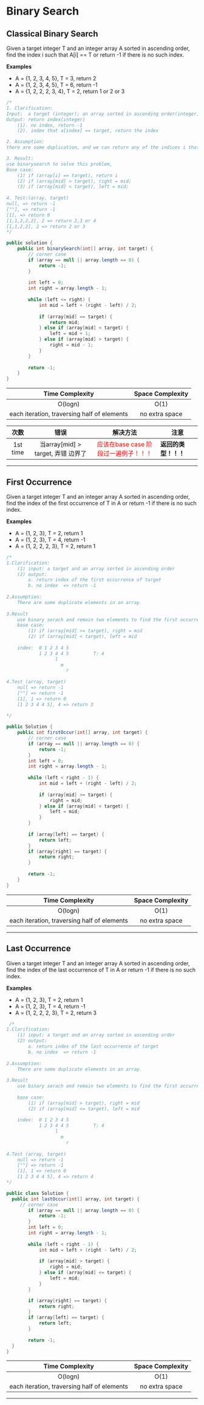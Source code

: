 # Binary Search

## Classical Binary Search

Given a target integer T and an integer array A sorted in ascending order, find the index i such that A[i] == T or return -1 if there is no such index.

**Examples**

-   A = {1, 2, 3, 4, 5}, T = 3, return 2
-   A = {1, 2, 3, 4, 5}, T = 6, return -1
-   A = {1, 2, 2, 2, 3, 4}, T = 2, return 1 or 2 or 3



```java
/*
1. Clarification: 
Input:  a target (integer); an array sorted in ascending order(integer)
Output: return index(integer) 
	(1). no index, return -1
	(2). index that a[index] == target, return the index 

2. Assumption:
there are some duplication, and we can return any of the indices i that A[i] == Target

3. Result:
use binarysearch to solve this problem, 
Base case: 
	(1) if (array[i] == target), return i
	(2) if (array[mid] > target), right = mid;
	(3) if (array[mid] < target), left = mid;
	
4. Test:(array, target)
null, => return -1
[""], => return -1
[1], => return 0
[1,1,2,2,2], 2 => return 2,3 or 4
[1,1,2,2], 2 => return 2 or 3
*/

public solution {
    public int binarySearch(int[] array, int target) {
        // corner case
        if (array == null || array.length == 0) {
            return -1;
        }
        
        int left = 0;
        int right = array.length - 1;
        
        while (left <= right) {
            int mid = left + (right - left) / 2;
            
            if (array[mid] == target) {
                return mid;
            } else if (array[mid] < target) {
                left = mid + 1;
            } else if (array[mid] > target) {
                right = mid - 1;
            }
        }
        
        return -1;
    }
}
```

|               Time Complexity               | Space Complexity |
| :-----------------------------------------: | :--------------: |
|                   O(logn)                   |       O(1)       |
| each iteration, traversing half of elements |  no extra space  |



|   次数   |                错误                |                           解决方法                           | 注意                 |
| :------: | :--------------------------------: | :----------------------------------------------------------: | -------------------- |
| 1st time | 当array[mid] > target, 弄错 边界了 | <font style = "color: red">应该在base case 阶段过一遍例子！！！</font> | **返回的类型！！！** |





<hr>



## First Occurrence

Given a target integer T and an integer array A sorted in ascending order, find the index of the first occurrence of T in A or return -1 if there is no such index.

**Examples**

-   A = {1, 2, 3}, T = 2, return 1
-   A = {1, 2, 3}, T = 4, return -1
-   A = {1, 2, 2, 2, 3}, T = 2, return 1

```java
/*
1.Clarification:
	(1) input: a target and an array sorted in ascending order
	(2) output: 
		a. return index of the first occurrence of target
		b. no index  => return -1
		
2.Assumption:
	There are some duplicate elements in an array.
	
3.Result
	use binary serach and remain two elements to find the first occurrence of target
	base case: 
		(1) if (array[mid] >= target), right = mid
		(2) if (array[mid] < target), left = mid
	
    index:	0 1 2 3 4 5
			1 2 3 4 4 5 		T: 4
			      l	
			  	    m
					  r
					
4.Test (array, target)
	null => return -1
	[""] => return -1
	[1], 1 => return 0
    [1 2 3 4 4 5], 4 => return 3
    
*/

public Solution {
    public int firstOccur(int[] array, int target) {
        // corner case
        if (array == null || array.length == 0) {
            return -1;
        }
        int left = 0;
        int right = array.length - 1;
        
        while (left < right - 1) {
            int mid = left + (right - left) / 2;
            
            if (array[mid] >= target) {
                right = mid;
            } else if (array[mid] < target) {
                left = mid;
            }
        }
        
        if (array[left] == target) {
            return left;
        }
        if (array[right] == target) {
            return right;
        }
        
        return -1;
    }
}
```



|               Time Complexity               | Space Complexity |
| :-----------------------------------------: | :--------------: |
|                   O(logn)                   |       O(1)       |
| each iteration, traversing half of elements |  no extra space  |





<hr>

## Last Occurrence

Given a target integer T and an integer array A sorted in ascending order, find the index of the last occurrence of T in A or return -1 if there is no such index.

**Examples**

-   A = {1, 2, 3}, T = 2, return 1
-   A = {1, 2, 3}, T = 4, return -1
-   A = {1, 2, 2, 2, 3}, T = 2, return 3

```java
 /*
1.Clarification:
	(1) input: a target and an array sorted in ascending order
	(2) output: 
		a. return index of the last occurrence of target
		b. no index  => return -1
		
2.Assumption:
	There are some duplicate elements in an array.
	
3.Result
	use binary serach and remain two elements to find the first occurrence of target
	
	base case: 
		(1) if (array[mid] > target), right = mid
		(2) if (array[mid] <= target), left = mid
	
    index:	0 1 2 3 4 5
			1 2 3 4 4 5 		T: 4
			      l	
			  	    m
					  r
					
4.Test (array, target)
	null => return -1
	[""] => return -1
	[1], 1 => return 0
    [1 2 3 4 4 5], 4 => return 4
*/

public class Solution {
  public int lastOccur(int[] array, int target) {
     // corner case
        if (array == null || array.length == 0) {
            return -1;
        }
        int left = 0;
        int right = array.length - 1;
        
        while (left < right - 1) {
            int mid = left + (right - left) / 2;
            
            if (array[mid] > target) {
                right = mid;
            } else if (array[mid] <= target) {
                left = mid;
            }
        }

        if (array[right] == target) {
            return right;
        }
        if (array[left] == target) {
            return left;
        }
        
        return -1;
  }
}
```



|               Time Complexity               | Space Complexity |
| :-----------------------------------------: | :--------------: |
|                   O(logn)                   |       O(1)       |
| each iteration, traversing half of elements |  no extra space  |





<hr>






